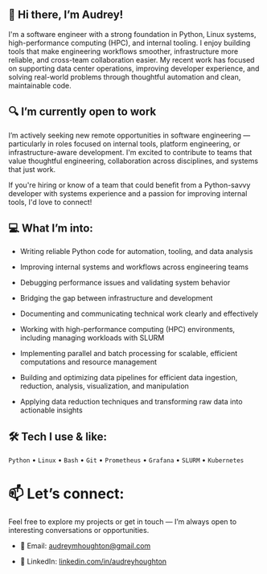 ## 👋 Hi there, I’m Audrey!
I'm a software engineer with a strong foundation in Python, Linux systems, high-performance computing (HPC), and internal tooling. I enjoy building tools that make engineering workflows smoother, infrastructure more reliable, and cross-team collaboration easier. My recent work has focused on supporting data center operations, improving developer experience, and solving real-world problems through thoughtful automation and clean, maintainable code.

## 🔍 I’m currently open to work
I’m actively seeking new remote opportunities in software engineering — particularly in roles focused on internal tools, platform engineering, or infrastructure-aware development. I'm excited to contribute to teams that value thoughtful engineering, collaboration across disciplines, and systems that just work.

If you're hiring or know of a team that could benefit from a Python-savvy developer with systems experience and a passion for improving internal tools, I'd love to connect!

## 💻 What I’m into:
- Writing reliable Python code for automation, tooling, and data analysis

- Improving internal systems and workflows across engineering teams

- Debugging performance issues and validating system behavior

- Bridging the gap between infrastructure and development

- Documenting and communicating technical work clearly and effectively

- Working with high-performance computing (HPC) environments, including managing workloads with SLURM

- Implementing parallel and batch processing for scalable, efficient computations and resource management

- Building and optimizing data pipelines for efficient data ingestion, reduction, analysis, visualization, and manipulation

- Applying data reduction techniques and transforming raw data into actionable insights

## 🛠 Tech I use & like:
`Python` • `Linux` • `Bash` • `Git` • `Prometheus` • `Grafana` • `SLURM` • `Kubernetes`

# 📫 Let’s connect:
Feel free to explore my projects or get in touch — I’m always open to interesting conversations or opportunities.

- 📧 Email: audreymhoughton@gmail.com

- 💼 LinkedIn: [linkedin.com/in/audreyhoughton](linkedin.com/in/audreyhoughton)
